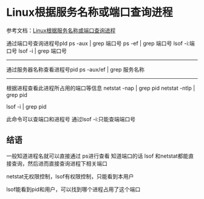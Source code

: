 # Linux根据服务名称或端口查询进程

参考文档：[Linux根据服务名称或端口查询进程](https://blog.51cto.com/u_15127576/2766570)

通过端口号查询进程号pId
ps -aux | grep 端口号
ps -ef  | grep 端口号
lsof -i:端口号
lsof -i | grep 端口号

------

通过服务器名称查看进程号pid
ps -aux/ef | grep 服务名称

------

根据进程查看此进程所占用的端口等信息
netstat -nap | grep pid
netstat -ntlp | grep pid

lsof -i | grep pid

此命令可以查端口和进程号 通过lsof -i:只能查端端口号

## 结语

一般知道进程名就可以直接通过
ps进行查看
知道端口的话 lsof 和netstat都能直接查询，然后进而直接查询进程下相关端口

netstat无权限控制，lsof有权限控制，只能看到本用户

lsof能看到pid和用户，可以找到哪个进程占用了这个端口

